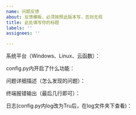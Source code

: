 ```yaml
---
name: 问题反馈
about: 反馈模板，必须按照此版本写，否则无视
title: 此处填写你的标题
labels: ''
assignees: ''

---
```


系统平台（Windows、Linux、云函数）：

config.py内开启了什么功能：

问题详细描述（怎么发现的问题）：

终端报错输出（最后几行即可）：

日志(config.py内log改为Tru后，在log文件夹下查看)：
